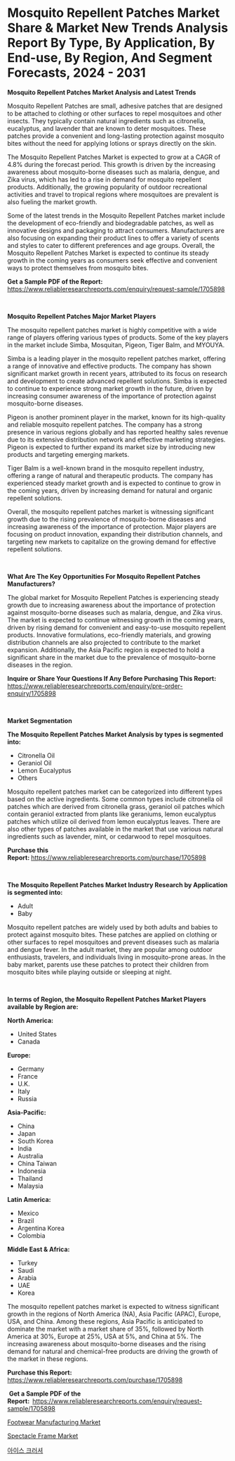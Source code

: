 <p><h1>Mosquito Repellent Patches Market Share & Market New Trends Analysis Report By Type, By Application, By End-use, By Region, And Segment Forecasts, 2024 - 2031</h1></p><p><strong>Mosquito Repellent Patches Market Analysis and Latest Trends</strong></p>
<p><p>Mosquito Repellent Patches are small, adhesive patches that are designed to be attached to clothing or other surfaces to repel mosquitoes and other insects. They typically contain natural ingredients such as citronella, eucalyptus, and lavender that are known to deter mosquitoes. These patches provide a convenient and long-lasting protection against mosquito bites without the need for applying lotions or sprays directly on the skin.</p><p>The Mosquito Repellent Patches Market is expected to grow at a CAGR of 4.8% during the forecast period. This growth is driven by the increasing awareness about mosquito-borne diseases such as malaria, dengue, and Zika virus, which has led to a rise in demand for mosquito repellent products. Additionally, the growing popularity of outdoor recreational activities and travel to tropical regions where mosquitoes are prevalent is also fueling the market growth.</p><p>Some of the latest trends in the Mosquito Repellent Patches market include the development of eco-friendly and biodegradable patches, as well as innovative designs and packaging to attract consumers. Manufacturers are also focusing on expanding their product lines to offer a variety of scents and styles to cater to different preferences and age groups. Overall, the Mosquito Repellent Patches Market is expected to continue its steady growth in the coming years as consumers seek effective and convenient ways to protect themselves from mosquito bites.</p></p>
<p><strong>Get a Sample PDF of the Report:&nbsp;</strong> <a href="https://www.reliableresearchreports.com/enquiry/request-sample/1705898">https://www.reliableresearchreports.com/enquiry/request-sample/1705898</a></p>
<p>&nbsp;</p>
<p><strong>Mosquito Repellent Patches Major Market Players</strong></p>
<p><p>The mosquito repellent patches market is highly competitive with a wide range of players offering various types of products. Some of the key players in the market include Simba, Mosquitan, Pigeon, Tiger Balm, and MYOUYA.</p><p>Simba is a leading player in the mosquito repellent patches market, offering a range of innovative and effective products. The company has shown significant market growth in recent years, attributed to its focus on research and development to create advanced repellent solutions. Simba is expected to continue to experience strong market growth in the future, driven by increasing consumer awareness of the importance of protection against mosquito-borne diseases.</p><p>Pigeon is another prominent player in the market, known for its high-quality and reliable mosquito repellent patches. The company has a strong presence in various regions globally and has reported healthy sales revenue due to its extensive distribution network and effective marketing strategies. Pigeon is expected to further expand its market size by introducing new products and targeting emerging markets.</p><p>Tiger Balm is a well-known brand in the mosquito repellent industry, offering a range of natural and therapeutic products. The company has experienced steady market growth and is expected to continue to grow in the coming years, driven by increasing demand for natural and organic repellent solutions.</p><p>Overall, the mosquito repellent patches market is witnessing significant growth due to the rising prevalence of mosquito-borne diseases and increasing awareness of the importance of protection. Major players are focusing on product innovation, expanding their distribution channels, and targeting new markets to capitalize on the growing demand for effective repellent solutions.</p></p>
<p>&nbsp;</p>
<p><strong>What Are The Key Opportunities For Mosquito Repellent Patches Manufacturers?</strong></p>
<p><p>The global market for Mosquito Repellent Patches is experiencing steady growth due to increasing awareness about the importance of protection against mosquito-borne diseases such as malaria, dengue, and Zika virus. The market is expected to continue witnessing growth in the coming years, driven by rising demand for convenient and easy-to-use mosquito repellent products. Innovative formulations, eco-friendly materials, and growing distribution channels are also projected to contribute to the market expansion. Additionally, the Asia Pacific region is expected to hold a significant share in the market due to the prevalence of mosquito-borne diseases in the region.</p></p>
<p><strong>Inquire or Share Your Questions If Any Before Purchasing This Report:</strong> <a href="https://www.reliableresearchreports.com/enquiry/pre-order-enquiry/1705898">https://www.reliableresearchreports.com/enquiry/pre-order-enquiry/1705898</a></p>
<p>&nbsp;</p>
<p><strong>Market Segmentation</strong></p>
<p><strong>The Mosquito Repellent Patches Market Analysis by types is segmented into:</strong></p>
<p><ul><li>Citronella Oil</li><li>Geraniol Oil</li><li>Lemon Eucalyptus</li><li>Others</li></ul></p>
<p><p>Mosquito repellent patches market can be categorized into different types based on the active ingredients. Some common types include citronella oil patches which are derived from citronella grass, geraniol oil patches which contain geraniol extracted from plants like geraniums, lemon eucalyptus patches which utilize oil derived from lemon eucalyptus leaves. There are also other types of patches available in the market that use various natural ingredients such as lavender, mint, or cedarwood to repel mosquitoes.</p></p>
<p><strong>Purchase this Report:&nbsp;</strong><a href="https://www.reliableresearchreports.com/purchase/1705898">https://www.reliableresearchreports.com/purchase/1705898</a></p>
<p>&nbsp;</p>
<p><strong>The Mosquito Repellent Patches Market Industry Research by Application is segmented into:</strong></p>
<p><ul><li>Adult</li><li>Baby</li></ul></p>
<p><p>Mosquito repellent patches are widely used by both adults and babies to protect against mosquito bites. These patches are applied on clothing or other surfaces to repel mosquitoes and prevent diseases such as malaria and dengue fever. In the adult market, they are popular among outdoor enthusiasts, travelers, and individuals living in mosquito-prone areas. In the baby market, parents use these patches to protect their children from mosquito bites while playing outside or sleeping at night.</p></p>
<p>&nbsp;</p>
<p><strong>In terms of Region, the Mosquito Repellent Patches Market Players available by Region are:</strong></p>
<p>
    <p> <strong> North America: </strong>
        <ul>
            <li>United States</li>
            <li>Canada</li>
        </ul>
        </p> 
    <p> <strong> Europe: </strong>
        <ul>
            <li>Germany</li>
            <li>France</li>
            <li>U.K.</li>
            <li>Italy</li>
            <li>Russia</li>
        </ul>
        </p> 
    <p> <strong> Asia-Pacific: </strong>
        <ul>
            <li>China</li>
            <li>Japan</li>
            <li>South Korea</li>
            <li>India</li>
            <li>Australia</li>
            <li>China Taiwan</li>
            <li>Indonesia</li>
            <li>Thailand</li>
            <li>Malaysia</li>
        </ul>
        </p> 
    <p> <strong> Latin America: </strong>
        <ul>
            <li>Mexico</li>
            <li>Brazil</li>
            <li>Argentina Korea</li>
            <li>Colombia</li>
        </ul>
        </p> 
    <p> <strong> Middle East & Africa: </strong>
        <ul>
            <li>Turkey</li>
            <li>Saudi</li>
            <li>Arabia</li>
            <li>UAE</li>
            <li>Korea</li>
        </ul>
    </p>
    </p>
<p><p>The mosquito repellent patches market is expected to witness significant growth in the regions of North America (NA), Asia Pacific (APAC), Europe, USA, and China. Among these regions, Asia Pacific is anticipated to dominate the market with a market share of 35%, followed by North America at 30%, Europe at 25%, USA at 5%, and China at 5%. The increasing awareness about mosquito-borne diseases and the rising demand for natural and chemical-free products are driving the growth of the market in these regions.</p></p>
<p><strong>Purchase this Report: </strong><a href="https://www.reliableresearchreports.com/purchase/1705898">https://www.reliableresearchreports.com/purchase/1705898</a></p>
<p>&nbsp;<strong>Get a Sample PDF of the Report:&nbsp;&nbsp;</strong><a href="https://www.reliableresearchreports.com/enquiry/request-sample/1705898">https://www.reliableresearchreports.com/enquiry/request-sample/1705898</a></p>
<p><strong></strong></p>
<p><p><a href="https://github.com/eeaveuhhh/Market-Research-Report-List-1/blob/main/footwear-manufacturing-market.md">Footwear Manufacturing Market</a></p><p><a href="https://github.com/brentleyjimmiealvaradoz4l1rea/Market-Research-Report-List-1/blob/main/spectacle-frame-market.md">Spectacle Frame Market</a></p><p><a href="https://medium.com/@kenyonjohns/%EC%95%84%EC%9D%B4%EC%8A%A4-%ED%81%AC%EB%9F%AC%EC%85%94-%EC%8B%9C%EC%9E%A5-%EC%A1%B0%EC%82%AC-%EB%B3%B4%EA%B3%A0%EC%84%9C-%EA%B7%B8-%EC%97%AD%EC%82%AC-%EB%B0%8F-2024%EB%85%84%EB%B6%80%ED%84%B0-2031%EB%85%84%EA%B9%8C%EC%A7%80%EC%9D%98-%EC%98%88%EC%B8%A1-a5a55e8f9a44">아이스 크러셔</a></p></p>